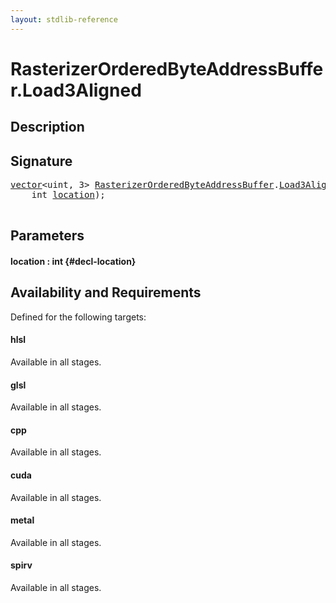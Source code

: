 ```yaml
---
layout: stdlib-reference
---
```


# RasterizerOrderedByteAddressBuffer\.Load3Aligned

## Description





## Signature 

<pre>
<a href="/stdlib-reference/types/vector/index" class="code_type">vector</a>&lt;<span class="code_keyword">uint</span>, 3&gt; <a href="/stdlib-reference/types/RasterizerOrderedByteAddressBuffer/index" class="code_type">RasterizerOrderedByteAddressBuffer</a>.<a href="/stdlib-reference/types/RasterizerOrderedByteAddressBuffer/Load3Aligned">Load3Aligned</a>(
    <span class="code_keyword">int</span> <a href="/stdlib-reference/types/RasterizerOrderedByteAddressBuffer/Load3Aligned#decl-location" class="code_param">location</a>);

</pre>

## Parameters

#### location  : int {#decl-location}

## Availability and Requirements

Defined for the following targets:

#### hlsl
Available in all stages.

#### glsl
Available in all stages.

#### cpp
Available in all stages.

#### cuda
Available in all stages.

#### metal
Available in all stages.

#### spirv
Available in all stages.



